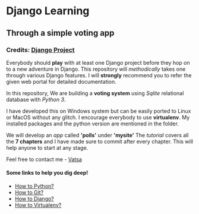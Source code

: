 # Django Learning
## Through a simple voting app
### Credits:  [Django Project](https://docs.djangoproject.com/en/2.0/intro)


Everybody should **play** with at least one Django project before they hop on to a new adventure in Django.
This repository will *methodically* takes one through various Django features.
I will **strongly** recommend you to refer the given web portal for detailed documentation.

In this repository, We are building a **voting system** using *Sqlite* relational database with *Python 3*.

I have developed this on Windows system but can be easily ported to Linux or MacOS without any glitch.
I encourage everybody to use **virtualenv**. My installed packages and the python version are mentioned in the folder.

We will develop an *app* called **'polls'** under **'mysite'**
The *tutorial* covers all the **7 chapters** and I have made sure to commit after every chapter.
This will help anyone to start at any stage.

Feel free to contact me - [Vatsa](vatsamail@gmail.com)

#### Some links to help you dig deep!
- [How to Python?](https://www.python.org/downloads/)
- [How to Git?](https://help.github.com/)
- [How to Django?](https://www.djangoproject.com/)
- [How to Virtualenv?](https://virtualenv.pypa.io/en/stable/)
